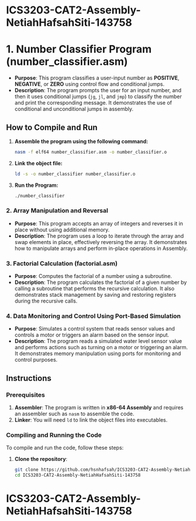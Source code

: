 # ICS3203-CAT2-Assembly-NetiahHafsahSiti-143758

# 1. **Number Classifier Program (number_classifier.asm)**

- **Purpose**: This program classifies a user-input number as **POSITIVE**, **NEGATIVE**, or **ZERO** using control flow and conditional jumps.
- **Description**: The program prompts the user for an input number, and then it uses conditional jumps (`jg`, `jl`, and `jmp`) to classify the number and print the corresponding message. It demonstrates the use of conditional and unconditional jumps in assembly.
  
## How to Compile and Run
1. **Assemble the program using the following command:**

    ```bash
   nasm -f elf64 number_classifier.asm -o number_classifier.o
   ```
2. **Link the object file:**

   ```bash
   ld -s -o number_classifier number_classifier.o
   ```
3. **Run the Program:**
   ```bash
   ./number_classifier
   ```
   


### 2. **Array Manipulation and Reversal**

- **Purpose**: This program accepts an array of integers and reverses it in place without using additional memory.
- **Description**: The program uses a loop to iterate through the array and swap elements in place, effectively reversing the array. It demonstrates how to manipulate arrays and perform in-place operations in Assembly.

### 3. **Factorial Calculation (factorial.asm)**

- **Purpose**: Computes the factorial of a number using a subroutine.
- **Description**: The program calculates the factorial of a given number by calling a subroutine that performs the recursive calculation. It also demonstrates stack management by saving and restoring registers during the recursive calls.

### 4. **Data Monitoring and Control Using Port-Based Simulation**

- **Purpose**: Simulates a control system that reads sensor values and controls a motor or triggers an alarm based on the sensor input.
- **Description**: The program reads a simulated water level sensor value and performs actions such as turning on a motor or triggering an alarm. It demonstrates memory manipulation using ports for monitoring and control purposes.

## Instructions

### Prerequisites
1. **Assembler**: The program is written in **x86-64 Assembly** and requires an assembler such as `nasm` to assemble the code.
2. **Linker**: You will need `ld` to link the object files into executables.

### Compiling and Running the Code

To compile and run the code, follow these steps:

1. **Clone the repository**:
   ```bash
   git clone https://github.com/hsnhafsah/ICS3203-CAT2-Assembly-NetiahHafsahSiti-143758.git
   cd ICS3203-CAT2-Assembly-NetiahHafsahSiti-143758
# ICS3203-CAT2-Assembly-NetiahHafsahSiti-143758
